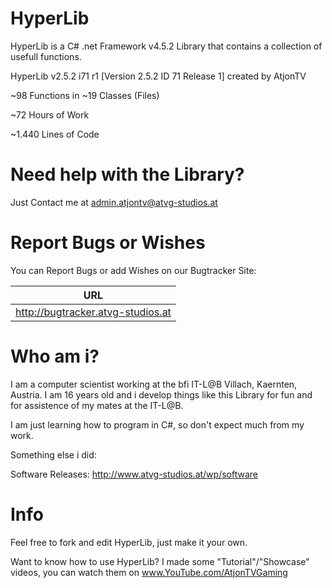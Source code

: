 # HyperLib
HyperLib is a C# .net Framework v4.5.2 Library that contains a collection of usefull functions.

HyperLib v2.5.2 i71 r1 [Version 2.5.2 ID 71 Release 1] created by AtjonTV

~98 Functions in ~19 Classes (Files)

~72 Hours of Work

~1.440 Lines of Code

# Need help with the Library?
Just Contact me at admin.atjontv@atvg-studios.at

# Report Bugs or Wishes

You can Report Bugs or add Wishes on our Bugtracker Site:

| URL                               |
| --------------------------------- |
| http://bugtracker.atvg-studios.at |

# Who am i?

I am a computer scientist working at the bfi IT-L@B Villach, Kaernten, Austria.
I am 16 years old and i develop things like this Library for fun and for assistence of my mates at the IT-L@B.

I am just learning how to program in C#, so don't expect much from my work.

Something else i did:

Software Releases: http://www.atvg-studios.at/wp/software

# Info

Feel free to fork and edit HyperLib, just make it your own.

Want to know how to use HyperLib? I made some "Tutorial"/"Showcase" videos, you can watch them on www.YouTube.com/AtjonTVGaming
